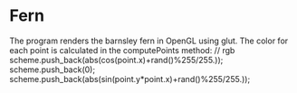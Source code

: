 Fern
====

The program renders the barnsley fern in OpenGL using glut. 
The color for each point is calculated in the computePoints 
method:
// rgb 
scheme.push_back(abs(cos(point.x)+rand()%255/255.));
scheme.push_back(0);
scheme.push_back(abs(sin(point.y*point.x)+rand()%255/255.));

